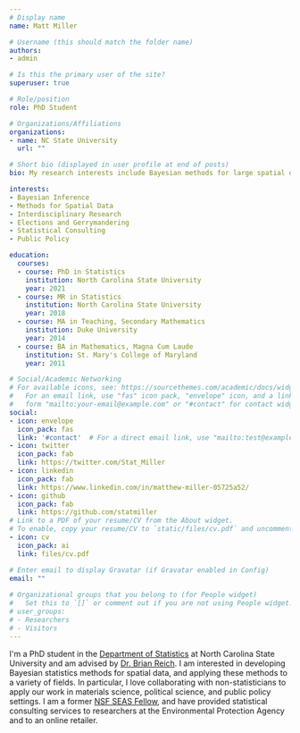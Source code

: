 ```yaml
---
# Display name
name: Matt Miller

# Username (this should match the folder name)
authors:
- admin

# Is this the primary user of the site?
superuser: true

# Role/position
role: PhD Student

# Organizations/Affiliations
organizations:
- name: NC State University
  url: ""

# Short bio (displayed in user profile at end of posts)
bio: My research interests include Bayesian methods for large spatial data sets and applying new statistical methodologies to election research, materials science, and public policy.

interests:
- Bayesian Inference
- Methods for Spatial Data
- Interdisciplinary Research
- Elections and Gerrymandering
- Statistical Consulting
- Public Policy

education:
  courses:
  - course: PhD in Statistics
    institution: North Carolina State University
    year: 2021
  - course: MR in Statistics
    institution: North Carolina State University
    year: 2018
  - course: MA in Teaching, Secondary Mathematics
    institution: Duke University
    year: 2014
  - course: BA in Mathematics, Magna Cum Laude
    institution: St. Mary's College of Maryland
    year: 2011

# Social/Academic Networking
# For available icons, see: https://sourcethemes.com/academic/docs/widgets/#icons
#   For an email link, use "fas" icon pack, "envelope" icon, and a link in the
#   form "mailto:your-email@example.com" or "#contact" for contact widget.
social:
- icon: envelope
  icon_pack: fas
  link: '#contact'  # For a direct email link, use "mailto:test@example.org".
- icon: twitter
  icon_pack: fab
  link: https://twitter.com/Stat_Miller
- icon: linkedin
  icon_pack: fab
  link: https://www.linkedin.com/in/matthew-miller-05725a52/
- icon: github
  icon_pack: fab
  link: https://github.com/statmiller
# Link to a PDF of your resume/CV from the About widget.
# To enable, copy your resume/CV to `static/files/cv.pdf` and uncomment the lines below.  
- icon: cv
  icon_pack: ai
  link: files/cv.pdf

# Enter email to display Gravatar (if Gravatar enabled in Config)
email: ""
  
# Organizational groups that you belong to (for People widget)
#   Set this to `[]` or comment out if you are not using People widget.  
# user_groups:
# - Researchers
# - Visitors
---
```


I'm a PhD student in the [Department of Statistics](https://www.stat.ncsu.edu/) at North Carolina State University and am advised by [Dr. Brian Reich](https://www4.stat.ncsu.edu/~reich/index.html). I am interested in developing Bayesian statistics methods for spatial data, and applying these methods to a variety of fields. In particular, I love collaborating with non-statisticians to apply our work in materials science, political science, and public policy settings. I am a former [NSF SEAS Fellow](https://www.mse.ncsu.edu/seas/traineeship/#custom-tab-0-aa1e3b4f1a47d8195147da18eb4cd9a4), and have provided statistical consulting services to researchers at the Environmental Protection Agency and to an online retailer.
